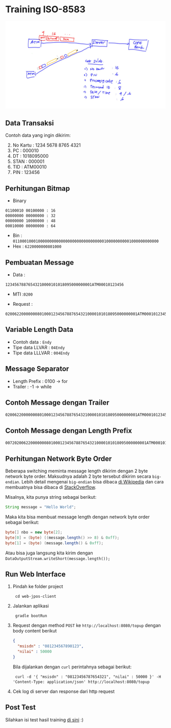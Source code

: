 # Training ISO-8583 #

![Skema Aplikasi ISO 8583](img/gambar-iso8583.jpg)

## Data Transaksi ##

Contoh data yang ingin dikirim:

2. No Kartu : 1234 5678 8765 4321
3. PC : 000010
7. DT : 1018095000
11. STAN : 000001
41. TID : ATM00010
52. PIN : 123456

## Perhitungan Bitmap ##

* Binary

```
01100010 00100000 : 16
00000000 00000000 : 32
00000000 10000000 : 48
00010000 00000000 : 64
```

* Bin : `0110001000100000000000000000000000000000100000000001000000000000`
* Hex : `6220000000801000`

## Pembuatan Message ##

* Data : 

```
12345678876543210000101018095000000001ATM00010123456
```

* MTI :`0200`

* Request :

```
0200622000000080100012345678876543210000101018095000000001ATM00010123456
```

## Variable Length Data

* Contoh data : `Endy`
* Tipe data LLVAR : `04Endy`
* Tipe data LLLVAR : `004Endy`

## Message Separator ##

* Length Prefix : 0100 -> for
* Trailer : -1 -> while

## Contoh Message dengan Trailer ##

```
0200622000000080100012345678876543210000101018095000000001ATM00010123456x0200622000000080100012345678876544440000101018095000000001ATM00023123456
```

## Contoh Message dengan Length Prefix ##

```
00720200622000000080100012345678876543210000101018095000000001ATM00010123456
```

## Perhitungan Network Byte Order ##

Beberapa switching meminta message length dikirim dengan 2 byte network byte order. Maksudnya adalah 2 byte tersebut dikirim secara `big-endian`. Lebih detail mengenai `big-endian` bisa dibaca [di Wikipedia](https://en.wikipedia.org/wiki/Endianness) dan cara membuatnya bisa dibaca di [StackOverflow](https://stackoverflow.com/a/1992054/855470).

Misalnya, kita punya string sebagai berikut:

```java
String message = "Hello World";
```

Maka kita bisa membuat message length dengan network byte order sebagai berikut:

```java
byte[] nbo = new byte[2];
byte[0] = (byte) ((message.length() >> 8) & 0xff);
byte[1] = (byte) (message.length() & 0xff);
```

Atau bisa juga langsung kita kirim dengan `DataOutputStream.writeShort(message.length());`

## Run Web Interface ##

1. Pindah ke folder project

        cd web-jpos-client

2. Jalankan aplikasi

        gradle bootRun

3. Request dengan method `POST` ke `http://localhost:8080/topup` dengan body content berikut

    ```json
    { 
      "msisdn" : "081234567890123", 
      "nilai" : 50000 
    }
    ```

    Bila dijalankan dengan `curl` perintahnya sebagai berikut:

        curl -d '{ "msisdn" : "08123456787654321", "nilai" : 50000 }' -H 'Content-Type: application/json' http://localhost:8080/topup

4. Cek log di server dan response dari http request

## Post Test ##

Silahkan isi test hasil training [di sini](https://goo.gl/forms/FjFE917ZI3IEWae62) :)

